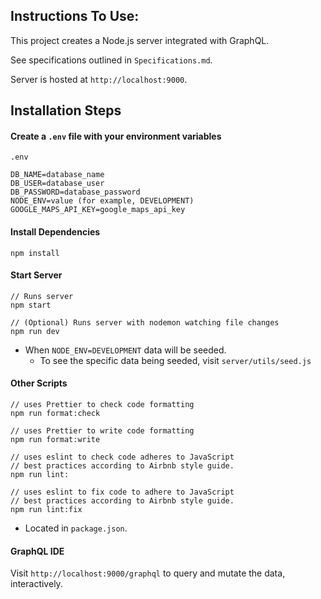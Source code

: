 ## Instructions To Use:

This project creates a Node.js server integrated with GraphQL.

See specifications outlined in `Specifications.md`.

Server is hosted at `http://localhost:9000`.

## Installation Steps

#### Create a `.env` file with your environment variables
```
.env

DB_NAME=database_name
DB_USER=database_user
DB_PASSWORD=database_password
NODE_ENV=value (for example, DEVELOPMENT)
GOOGLE_MAPS_API_KEY=google_maps_api_key
````

#### Install Dependencies
```
npm install
````

#### Start Server
```
// Runs server
npm start

// (Optional) Runs server with nodemon watching file changes
npm run dev
````
- When `NODE_ENV=DEVELOPMENT` data will be seeded.
  - To see the specific data being seeded, visit `server/utils/seed.js`

#### Other Scripts
```
// uses Prettier to check code formatting
npm run format:check 

// uses Prettier to write code formatting
npm run format:write 

// uses eslint to check code adheres to JavaScript 
// best practices according to Airbnb style guide.
npm run lint:

// uses eslint to fix code to adhere to JavaScript 
// best practices according to Airbnb style guide.
npm run lint:fix 

```
- Located in `package.json`.

#### GraphQL IDE
Visit `http://localhost:9000/graphql` to query and mutate the data, interactively.

